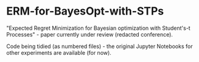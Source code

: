 # ERM-for-BayesOpt-with-STPs
"Expected Regret Minimization for Bayesian optimization with Student's-t Processes" - paper currently under review (redacted conference).
  
Code being tidied (as numbered files) - the original Jupyter Notebooks for other experiments are available (for now).
